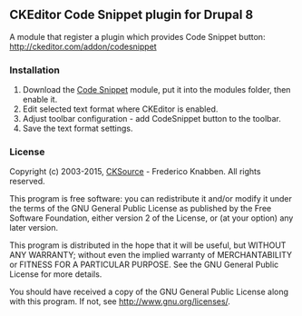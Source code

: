 CKEditor Code Snippet plugin for Drupal 8
-----------------------------------------

A module that register a plugin which provides Code Snippet button: http://ckeditor.com/addon/codesnippet

### Installation

1. Download the [Code Snippet](https://github.com/wwalc/colorbutton) module, put it into the modules folder, then enable it.
2. Edit selected text format where CKEditor is enabled.
3. Adjust toolbar configuration - add CodeSnippet button to the toolbar.
4. Save the text format settings.

### License

Copyright (c) 2003-2015, [CKSource](http://cksource.com/) - Frederico Knabben. All rights reserved.

This program is free software: you can redistribute it and/or modify
it under the terms of the GNU General Public License as published by
the Free Software Foundation, either version 2 of the License, or
(at your option) any later version.

This program is distributed in the hope that it will be useful,
but WITHOUT ANY WARRANTY; without even the implied warranty of
MERCHANTABILITY or FITNESS FOR A PARTICULAR PURPOSE.  See the
GNU General Public License for more details.

You should have received a copy of the GNU General Public License
along with this program.  If not, see <http://www.gnu.org/licenses/>.
